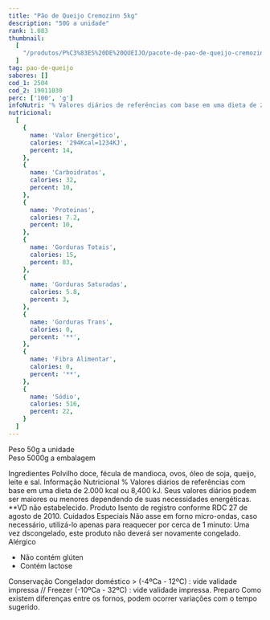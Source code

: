 ```yaml
---
title: "Pão de Queijo Cremozinn 5kg"
description: "50G a unidade"
rank: 1.083
thumbnail:
  [
    "/produtos/P%C3%83ES%20DE%20QUEIJO/pacote-de-pao-de-queijo-cremozinn-1kg-50g-unid.png",
  ]
tag: pao-de-queijo
sabores: []
cod_1: 2504
cod_2: 19011030
perc: ['100', 'g']
infoNutri: '% Valores diários de referências com base em uma dieta de 2.000 kcal ou 8,400 kJ. Seus valores diários podem ser maiores ou menores dependendo de suas necessidades energéticas. **VD não estabelecido. Produto Isento de registro conforme RDC 27 de agosto de 2010.'
nutricional:
  [
    {
      name: 'Valor Energético',
      calories: '294Kcal=1234KJ',
      percent: 14,
    },
    {
      name: 'Carboidratos',
      calories: 32,
      percent: 10,
    },
    {
      name: 'Proteinas',
      calories: 7.2,
      percent: 10,
    },
    {
      name: 'Gorduras Totais',
      calories: 15,
      percent: 83,
    },
    {
      name: 'Gorduras Saturadas',
      calories: 5.8,
      percent: 3,
    },
    {
      name: 'Gorduras Trans',
      calories: 0,
      percent: '**',
    },
    {
      name: 'Fibra Alimentar',
      calories: 0,
      percent: '**',
    },
    {
      name: 'Sódio',
      calories: 516,
      percent: 22,
    }
  ]
---
```

Peso 50g a unidade <br>
Peso 5000g a embalagem

  <panels>
    <panel>
      <panel-title>Ingredientes</panel-title>
      <panel-content>
        Polvilho doce, fécula de mandioca, ovos, óleo de soja, queijo, leite e sal.
      </panel-content>
    </panel>
    <panel>
      <panel-title>Informação Nutricional</panel-title>
      <panel-content>
        % Valores diários de referências com base em uma dieta de 2.000 kcal ou 8,400 kJ. Seus valores diários podem ser maiores ou menores dependendo de suas necessidades energéticas. **VD não estabelecido. Produto Isento de registro conforme RDC 27 de agosto de 2010.
      </panel-content>
    </panel>
    <panel>
      <panel-title>Cuidados Especiais</panel-title>
      <panel-content>
        Não asse em forno micro-ondas, caso necessário, utilizá-lo apenas para reaquecer por cerca de 1 minuto: Uma vez dscongelado, este produto não deverá ser novamente congelado.
      </panel-content>
    </panel>
    <panel>
      <panel-title>Alérgico</panel-title>
      <panel-content>
        <ul>
          <li>Não contém glúten</li>
          <li>Contém lactose</li>
        </ul>
      </panel-content>
    </panel>
    <panel>
      <panel-title>Conservação</panel-title>
      <panel-content>
        Congelador doméstico > (-4ºCa - 12ºC) : vide validade impressa // Freezer (-10ºCa - 32ºC) : vide validade impressa.
      </panel-content>
    </panel>
    <panel>
      <panel-title>Preparo</panel-title>
      <panel-content>
        <preparo preparo="Forno" :data="[
            'Preaqueça o Forno (convencional ou elétrico) temperatura média (180ºC por 10 minutos.',
            'Retire a quantidade certa do produto que deseja preparar, guardando rapidamente o que não será utilizado.',
            'Coloque-os em uma assadeira, deixando 2 cm de espaço entre eles; Leve ao forno preaquecido deixando por aproximadamente 30 minutos ou até que fiquem dourados.'
            ]"></preparo>
           Como existem diferenças entre os fornos, podem ocorrer variações com o tempo sugerido.
      </panel-content>
    </panel>
  </panels>